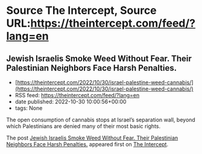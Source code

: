 # Source The Intercept, Source URL:https://theintercept.com/feed/?lang=en

## Jewish Israelis Smoke Weed Without Fear. Their Palestinian Neighbors Face Harsh Penalties.
 - [https://theintercept.com/2022/10/30/israel-palestine-weed-cannabis/](https://theintercept.com/2022/10/30/israel-palestine-weed-cannabis/)
 - RSS feed: https://theintercept.com/feed/?lang=en
 - date published: 2022-10-30 10:00:56+00:00
 - tags: None

<p>The open consumption of cannabis stops at Israel’s separation wall, beyond which Palestinians are denied many of their most basic rights.</p>
<p>The post <a href="https://theintercept.com/2022/10/30/israel-palestine-weed-cannabis/" rel="nofollow">Jewish Israelis Smoke Weed Without Fear. Their Palestinian Neighbors Face Harsh Penalties.</a> appeared first on <a href="https://theintercept.com" rel="nofollow">The Intercept</a>.</p>
